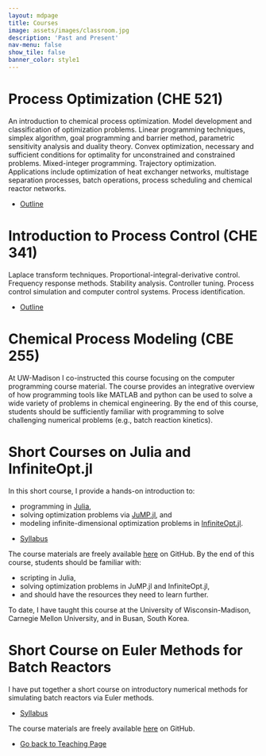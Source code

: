 ```yaml
---
layout: mdpage
title: Courses
image: assets/images/classroom.jpg
description: 'Past and Present'
nav-menu: false
show_tile: false
banner_color: style1
---
```

# Process Optimization (CHE 521)
An introduction to chemical process optimization. Model development and classification of optimization problems. Linear programming techniques, simplex algorithm, goal programming and barrier method, parametric sensitivity analysis and duality theory. Convex optimization, necessary and sufficient conditions for optimality for unconstrained and constrained problems. Mixed-integer programming. Trajectory optimization. Applications include optimization of heat exchanger networks, multistage separation processes, batch operations, process scheduling and chemical reactor networks.

<ul class="actions">
	<li><a href="https://outline.uwaterloo.ca/view/nra7dd" class="button icon fa-file">Outline</a></li>
</ul>

# Introduction to Process Control (CHE 341)
Laplace transform techniques. Proportional-integral-derivative control. Frequency response methods. Stability analysis. Controller tuning. Process control simulation and computer control systems. Process identification.

<ul class="actions">
	<li><a href="https://outline.uwaterloo.ca/view/nzr3b6" class="button icon fa-file">Outline</a></li>
</ul>

# Chemical Process Modeling (CBE 255)
At UW-Madison I co-instructed this course focusing on the computer programming course material. The course provides an integrative overview of how programming tools like MATLAB and python can be used to solve a wide variety of problems in chemical engineering. By the end of this course, students should be sufficiently familiar with programming to solve challenging numerical problems (e.g., batch reaction kinetics).

# Short Courses on Julia and InfiniteOpt.jl
In this short course, I provide a hands-on introduction to:
- programming in [Julia](https://julialang.org/),
- solving optimization problems via [JuMP.jl](https://jump.dev/), and
- modeling infinite-dimensional optimization problems in [InfiniteOpt.jl](https://infiniteopt.github.io/InfiniteOpt.jl/stable/).

<ul class="actions">
	<li><a href="/files/shortcourse_syllabus.html" class="button icon fa-file">Syllabus</a></li>
</ul>

The course materials are freely available [here](https://github.com/infiniteopt/InfiniteOptTutorials/tree/main/short_course) on GitHub. By the end of this course, students should be familiar with:
- scripting in Julia,
- solving optimization problems in JuMP.jl and InfiniteOpt.jl,
- and should have the resources they need to learn further.

To date, I have taught this course at the University of Wisconsin-Madison, Carnegie Mellon University, and in Busan, South Korea.

# Short Course on Euler Methods for Batch Reactors
I have put together a short course on introductory numerical methods for simulating batch reactors via Euler methods.

<ul class="actions">
	<li><a href="/files/euler_syllabus.html" class="button icon fa-file">Syllabus</a></li>
</ul>

The course materials are freely available [here](https://github.com/pulsipher/eulercourse) on GitHub. 

<ul class="actions">
    <li><a href="/teaching.html#courses" class="button icon fa-arrow-left">Go back to Teaching Page</a></li>
</ul>